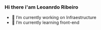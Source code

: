 ### Hi there i'am Leoanrdo Ribeiro

- 🔭 I’m currently working on Infraestructure
- 🌱 I’m currently learning front-end


